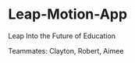 Leap-Motion-App
===============

Leap Into the Future of Education

 Teammates: Clayton, Robert, Aimee 

